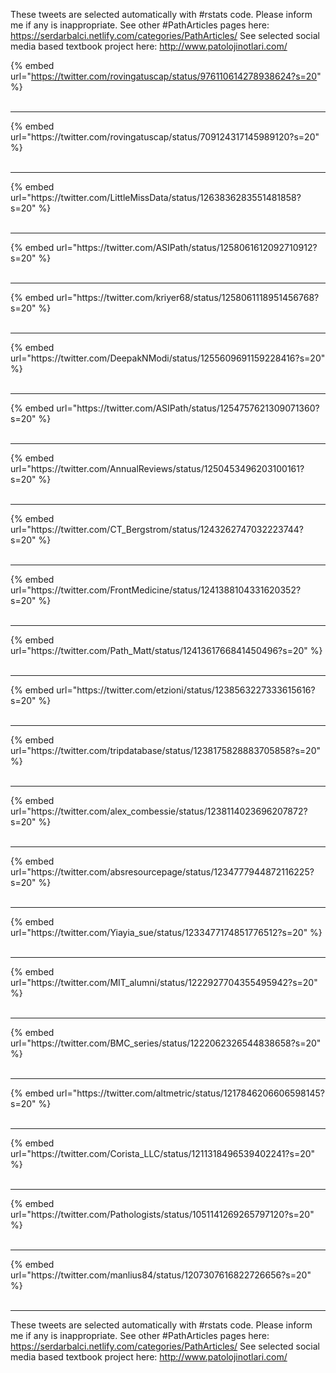 

These tweets are selected automatically with #rstats code. Please inform me if any is inappropriate.
See other #PathArticles pages here: https://serdarbalci.netlify.com/categories/PathArticles/ 
See selected social media based textbook project here: http://www.patolojinotlari.com/

{% embed url="https://twitter.com/rovingatuscap/status/976110614278938624?s=20" %}<br>
<br>
<hr>
{% embed url="https://twitter.com/rovingatuscap/status/709124317145989120?s=20" %}<br>
<br>
<hr>
{% embed url="https://twitter.com/LittleMissData/status/1263836283551481858?s=20" %}<br>
<br>
<hr>
{% embed url="https://twitter.com/ASIPath/status/1258061612092710912?s=20" %}<br>
<br>
<hr>
{% embed url="https://twitter.com/kriyer68/status/1258061118951456768?s=20" %}<br>
<br>
<hr>
{% embed url="https://twitter.com/DeepakNModi/status/1255609691159228416?s=20" %}<br>
<br>
<hr>
{% embed url="https://twitter.com/ASIPath/status/1254757621309071360?s=20" %}<br>
<br>
<hr>
{% embed url="https://twitter.com/AnnualReviews/status/1250453496203100161?s=20" %}<br>
<br>
<hr>
{% embed url="https://twitter.com/CT_Bergstrom/status/1243262747032223744?s=20" %}<br>
<br>
<hr>
{% embed url="https://twitter.com/FrontMedicine/status/1241388104331620352?s=20" %}<br>
<br>
<hr>
{% embed url="https://twitter.com/Path_Matt/status/1241361766841450496?s=20" %}<br>
<br>
<hr>
{% embed url="https://twitter.com/etzioni/status/1238563227333615616?s=20" %}<br>
<br>
<hr>
{% embed url="https://twitter.com/tripdatabase/status/1238175828883705858?s=20" %}<br>
<br>
<hr>
{% embed url="https://twitter.com/alex_combessie/status/1238114023696207872?s=20" %}<br>
<br>
<hr>
{% embed url="https://twitter.com/absresourcepage/status/1234777944872116225?s=20" %}<br>
<br>
<hr>
{% embed url="https://twitter.com/Yiayia_sue/status/1233477174851776512?s=20" %}<br>
<br>
<hr>
{% embed url="https://twitter.com/MIT_alumni/status/1222927704355495942?s=20" %}<br>
<br>
<hr>
{% embed url="https://twitter.com/BMC_series/status/1222062326544838658?s=20" %}<br>
<br>
<hr>
{% embed url="https://twitter.com/altmetric/status/1217846206606598145?s=20" %}<br>
<br>
<hr>
{% embed url="https://twitter.com/Corista_LLC/status/1211318496539402241?s=20" %}<br>
<br>
<hr>
{% embed url="https://twitter.com/Pathologists/status/1051141269265797120?s=20" %}<br>
<br>
<hr>
{% embed url="https://twitter.com/manlius84/status/1207307616822726656?s=20" %}<br>
<br>
<hr>


These tweets are selected automatically with #rstats code. Please inform me if any is inappropriate.
See other #PathArticles pages here: https://serdarbalci.netlify.com/categories/PathArticles/ 
See selected social media based textbook project here: http://www.patolojinotlari.com/
